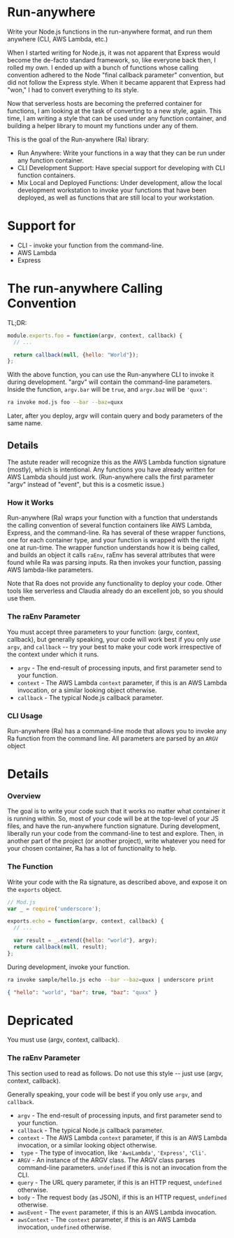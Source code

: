 
# Run-anywhere

Write your Node.js functions in the run-anywhere format, and run them anywhere (CLI, AWS Lambda, etc.)

When I started writing for Node.js, it was not apparent that Express would become the de-facto
standard framework, so, like everyone back then, I rolled my own. I ended up with a bunch of
functions whose calling convention adhered to the Node "final callback parameter" convention, but
did not follow the Express style. When it became apparent that Express had "won," I had to convert
everything to its style.

Now that serverless hosts are becoming the preferred container for functions, I am looking at the
task of converting to a new style, again. This time, I am writing a style that can be used under any
function container, and building a helper library to mount my functions under any of them.

This is the goal of the Run-anywhere (Ra) library:

* Run Anywhere: Write your functions in a way that they can be run under any function container.
* CLI Development Support: Have special support for developing with CLI function containers.
* Mix Local and Deployed Functions: Under development, allow the local development workstation to invoke your functions that
  have been deployed, as well as functions that are still local to your workstation.

# Support for

* CLI - invoke your function from the command-line.
* AWS Lambda
* Express

# The run-anywhere Calling Convention

TL;DR:

```javascript
module.exports.foo = function(argv, context, callback) {
  // ...

  return callback(null, {hello: "World"});
};
```

With the above function, you can use the Run-anywhere CLI to invoke it during development. "argv" will contain
the command-line parameters. Inside the function, ```argv.bar``` will be ```true```, and ```argv.baz``` will
be ```'quxx'```:

```sh
ra invoke mod.js foo --bar --baz=quxx
```

Later, after you deploy, argv will contain query and body parameters of the same name.

## Details

The astute reader will recognize this as the AWS Lambda function signature (mostly), which is intentional.
Any functions you have already written for AWS Lambda should just work. (Run-anywhere calls the first
parameter "argv" instead of "event", but this is a cosmetic issue.)

### How it Works

Run-anywhere (Ra) wraps your function with a function that understands the calling convention of several
function containers like AWS Lambda, Express, and the command-line. Ra has several of these wrapper
functions, one for each container type, and your function is wrapped with the right one at run-time.
The wrapper function understands how it is being called, and builds an object it calls `raEnv`, raEnv has
several attributes that were found while Ra was parsing inputs. Ra then invokes your function, passing
AWS lambda-like parameters.

Note that Ra does not provide any functionality to deploy your code. Other tools like serverless and
Claudia already do an excellent job, so you should use them.

### The raEnv Parameter

You must accept three parameters to your function: (argv, context, callback), but generally speaking,
your code will work best if you only _use_ ```argv```, and ```callback``` -- try your best to make
your code work irrespective of the context under which it runs.

* ```argv```        - The end-result of processing inputs, and first parameter send to your function.
* ```context```     - The AWS Lambda ```context``` parameter, if this is an AWS Lambda invocation, or a
                      similar looking object otherwise.
* ```callback```    - The typical Node.js callback parameter.


### CLI Usage

Run-anywhere (Ra) has a command-line mode that allows you to invoke any Ra function from the command line.
All parameters are parsed by an ```ARGV``` object

# Details

### Overview

The goal is to write your code such that it works no matter what container it is running within. So,
most of your code will be at the top-level of your JS files, and have the run-anywhere function
signature. During development, liberally run your code from the command-line to test and explore.
Then, in another part of the project (or another project), write whatever you need for your
chosen container, Ra has a lot of functionality to help.

### The Function

Write your code with the Ra signature, as described above, and expose it on the `exports` object.

```js
// Mod.js
var _ = require('underscore');

exports.echo = function(argv, context, callback) {
  // ...

  var result = _.extend({hello: "world"}, argv);
  return callback(null, result);
};

```

During development, invoke your function.

```sh
ra invoke sample/hello.js echo --bar --baz=quxx | underscore print
```

```json
{ "hello": "world", "bar": true, "baz": "quxx" }
```


# Depricated

You must use (argv, context, callback).

### The raEnv Parameter

This section used to read as follows. Do not use this style -- just use (argv, context, callback).

Generally speaking, your code will be best if you only use ```argv```, and ```callback```.

* ```argv```        - The end-result of processing inputs, and first parameter send to your function.
* ```callback```    - The typical Node.js callback parameter.
* ```context```     - The AWS Lambda ```context``` parameter, if this is an AWS Lambda invocation, or a
                      similar looking object otherwise.
* ``` type```       - The type of invocation, like ```'AwsLambda'```, ```'Express'```, ```'Cli'```.
* ```ARGV```        - An instance of the ARGV class. The ARGV class parses command-line parameters.
                      ```undefined``` if this is not an invocation from the CLI.
* ```query```       - The URL query parameter, if this is an HTTP request, ```undefined``` otherwise.
* ```body```        - The request body (as JSON), if this is an HTTP request, ```undefined``` otherwise.
* ```awsEvent```    - The ```event``` parameter, if this is an AWS Lambda invocation.
* ```awsContext```  - The ```context``` parameter, if this is an AWS Lambda invocation, ```undefined```
                      otherwise.


